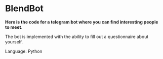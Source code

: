 # BlendBot

<b>Here is the code for a telegram bot where you can find interesting people to meet.</b>

The bot is implemented with the ability to fill out a questionnaire about yourself.

Language: Python
